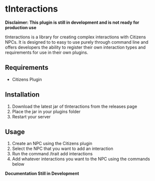 # tInteractions

**Disclaimer: This plugin is still in development and is not ready for production use**


tInteractions is a library for creating complex interactions with Citizens NPCs. It is designed to to easy to use purely
through command line and offers developers the ability to register their own interaction types and requirements for use
in their own plugins.

## Requirements
* Citizens Plugin

## Installation
1. Download the latest jar of tInteractions from the releases page
2. Place the jar in your plugins folder
3. Restart your server

## Usage

1. Create an NPC using the Citizens plugin
2. Select the NPC that you want to add an interaction
3. Run the command /trait add interactions
4. Add whatever interactions you want to the NPC using the commands below

**Documentation Still in Development**



